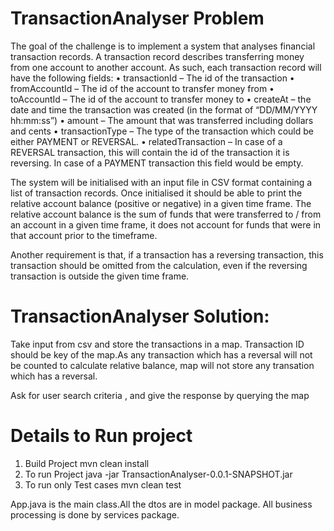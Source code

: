 # TransactionAnalyser Problem

The goal of the challenge is to implement a system that analyses financial transaction
records.
A transaction record describes transferring money from one account to another
account. As such, each transaction record will have the following fields:
• transactionId – The id of the transaction
• fromAccountId – The id of the account to transfer money from
• toAccountId – The id of the account to transfer money to
• createAt – the date and time the transaction was created (in the format of
“DD/MM/YYYY hh:mm:ss”)
• amount – The amount that was transferred including dollars and cents
• transactionType – The type of the transaction which could be either PAYMENT
or REVERSAL.
• relatedTransaction – In case of a REVERSAL transaction, this will contain the
id of the transaction it is reversing. In case of a PAYMENT transaction this field
would be empty.

The system will be initialised with an input file in CSV format containing a list of
transaction records.
Once initialised it should be able to print the relative account balance (positive or
negative) in a given time frame.
The relative account balance is the sum of funds that were transferred to / from an
account in a given time frame, it does not account for funds that were in that account
prior to the timeframe.

Another requirement is that, if a transaction has a reversing transaction, this
transaction should be omitted from the calculation, even if the reversing transaction is
outside the given time frame.

# TransactionAnalyser Solution:
Take input from csv and store the transactions in a map. Transaction ID should be key of the map.As any transaction which has a reversal will not be counted to calculate relative balance, map will not store any transation which has a reversal.

Ask for user search criteria , and  give the response by querying the map


# Details to Run project
1) Build Project
mvn clean install
2) To run Project
java -jar TransactionAnalyser-0.0.1-SNAPSHOT.jar
3) To run only Test cases
mvn clean test

App.java is the main class.All the dtos are in model package. All business processing is done by services package.

